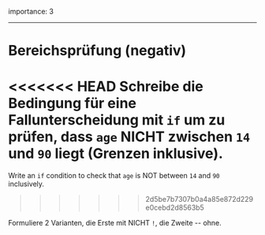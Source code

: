 importance: 3

---

# Bereichsprüfung (negativ)

<<<<<<< HEAD
Schreibe die Bedingung für eine Fallunterscheidung mit `if` um zu prüfen, dass `age` NICHT zwischen `14` und `90` liegt (Grenzen inklusive).
=======
Write an `if` condition to check that `age` is NOT between `14` and `90` inclusively.
>>>>>>> 2d5be7b7307b0a4a85e872d229e0cebd2d8563b5

Formuliere 2 Varianten, die Erste mit NICHT `!`, die Zweite -- ohne.
